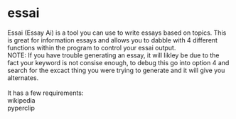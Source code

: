 # essai
Essai (Essay Ai) is a tool you can use to write essays based on topics. This is great for information essays and allows you to dabble with 4 different functions within the program to control your essai output.<br>
NOTE: If you have trouble generating an essay, it will likley be due to the fact your keyword is not consise enough, to debug this go into option 4 and search for the excact thing you were trying to generate and it will give you alternates.<br>
<br>
It has a few requirements:<br>
wikipedia<br>
pyperclip<br>
